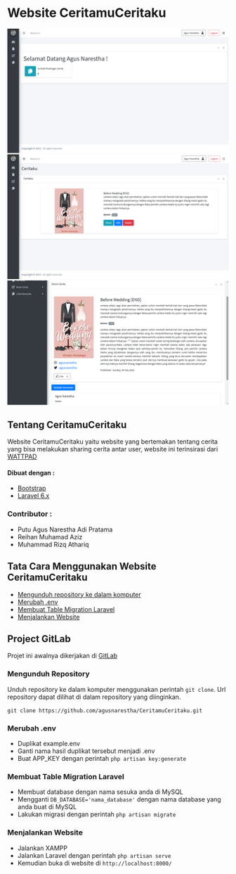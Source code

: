 [img1]: image/1.png
[img2]: image/2.png
[img3]: image/3.png

# Website CeritamuCeritaku
![1][img1]
![2][img2]
![3][img3]
## Tentang CeritamuCeritaku
Website CeritamuCeritaku yaitu website yang bertemakan tentang cerita yang bisa melakukan sharing cerita antar user, website ini terinsirasi dari [WATTPAD](https://wattpad.con)
#### Dibuat dengan :
* [Bootstrap](https://getbootstrap.com/docs/5.0/getting-started/introduction/)
* [Laravel 6.x](https://laravel.com/docs/6.x)

### Contributor :
* Putu Agus Narestha Adi Pratama
* Reihan Muhamad Aziz
* Muhammad Rizq Athariq

## Tata Cara Menggunakan Website CeritamuCeritaku
* [Mengunduh repository ke dalam komputer](#mengunduh-repository)
* [Merubah .env](#merubah-.env)
* [Membuat Table Migration Laravel](#membuat-table-migration-laravel)
* [Menjalankan Website](#menjalankan-website)

## Project GitLab
Projet ini awalnya dikerjakan di 
[GitLab](https://gitlab.com/agusnarestha/final-projek-laravel-sanber)

### Mengunduh Repository
Unduh repository ke dalam komputer menggunakan perintah `git clone`. Url
repository dapat dilihat di dalam repository yang diinginkan.
```
git clone https://github.com/agusnarestha/CeritamuCeritaku.git 
```

### Merubah .env
* Duplikat example.env
* Ganti nama hasil duplikat tersebut menjadi .env
* Buat APP_KEY dengan perintah `php artisan key:generate`

### Membuat Table Migration Laravel
* Membuat database dengan nama sesuka anda di MySQL
* Mengganti `DB_DATABASE='nama_database'` dengan nama database yang anda buat di MySQL
* Lakukan migrasi dengan perintah `php artisan migrate`

### Menjalankan Website
* Jalankan XAMPP
* Jalankan Laravel dengan perintah `php artisan serve`
* Kemudian buka di website di `http://localhost:8000/`

